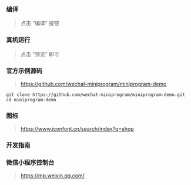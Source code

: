 ### 编译
> 点击 “编译” 按钮 

### 真机运行
> 点击 “预览” 即可

### 官方示例源码
> https://github.com/wechat-miniprogram/miniprogram-demo
```
git clone https://github.com/wechat-miniprogram/miniprogram-demo.git
cd miniprogram-demo
```

### 图标
> https://www.iconfont.cn/search/index?q=shop

### 开发指南

### 微信小程序控制台
> https://mp.weixin.qq.com/